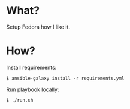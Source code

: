 # What?

Setup Fedora how I like it.

# How?

Install requirements:

```
$ ansible-galaxy install -r requirements.yml
```

Run playbook locally:

```
$ ./run.sh
```
